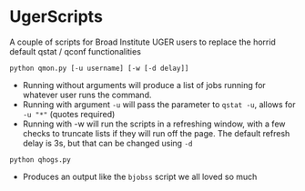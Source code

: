 # UgerScripts
A couple of scripts for Broad Institute UGER users to replace the horrid default qstat / qconf functionalities


`python qmon.py [-u username] [-w [-d delay]]`
  - Running without arguments will produce a list of jobs running for whatever user runs the command.
  - Running with argument `-u` will pass the parameter to `qstat -u`, allows for `-u "*"` (quotes required)
  - Running with -w will run the scripts in a refreshing window, with a few checks to truncate lists if they will run off the page.  The default refresh delay is 3s, but that can be changed using `-d`


`python qhogs.py`
  - Produces an output like the `bjobss` script we all loved so much

